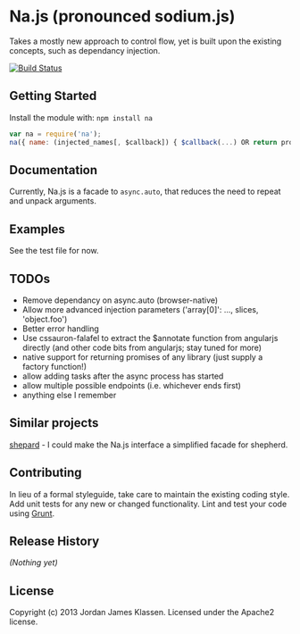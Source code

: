Na.js (pronounced sodium.js)
====

Takes a mostly new approach to control flow, yet is built upon the existing concepts, such as dependancy injection.

[![Build Status](https://secure.travis-ci.org/forivall/Na.js.png?branch=master)](http://travis-ci.org/forivall/Na.js)



## Getting Started
Install the module with: `npm install na`

```javascript
var na = require('na');
na({ name: (injected_names[, $callback]) { $callback(...) OR return promise; OR return simple_value; }});
```

## Documentation
Currently, Na.js is a facade to `async.auto`, that reduces the need to repeat and unpack arguments.

## Examples
See the test file for now.

## TODOs

- Remove dependancy on async.auto (browser-native)
- Allow more advanced injection parameters ('array[0]': ..., slices, 'object.foo')
- Better error handling
- Use cssauron-falafel to extract the $annotate function from angularjs directly (and other code bits from angularjs; stay tuned for more)
- native support for returning promises of any library (just supply a factory function!)
- allow adding tasks after the async process has started
- allow multiple possible endpoints (i.e. whichever ends first)
- anything else I remember

## Similar projects

[shepard](https://github.com/Obvious/shepherd) - I could make the Na.js interface a simplified facade for shepherd.

## Contributing
In lieu of a formal styleguide, take care to maintain the existing coding style. Add unit tests for any new or changed functionality. Lint and test your code using [Grunt](http://gruntjs.com/).

## Release History
_(Nothing yet)_

## License
Copyright (c) 2013 Jordan James Klassen. Licensed under the Apache2 license.
